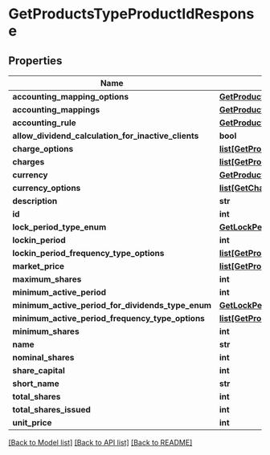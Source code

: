 # GetProductsTypeProductIdResponse

## Properties
Name | Type | Description | Notes
------------ | ------------- | ------------- | -------------
**accounting_mapping_options** | [**GetProductsAccountingMappingOptions**](GetProductsAccountingMappingOptions.md) |  | [optional] 
**accounting_mappings** | [**GetProductsAccountingMappings**](GetProductsAccountingMappings.md) |  | [optional] 
**accounting_rule** | [**GetProductsAccountingRule**](GetProductsAccountingRule.md) |  | [optional] 
**allow_dividend_calculation_for_inactive_clients** | **bool** |  | [optional] 
**charge_options** | [**list[GetProductsCharges]**](GetProductsCharges.md) |  | [optional] 
**charges** | [**list[GetProductsCharges]**](GetProductsCharges.md) |  | [optional] 
**currency** | [**GetProductsCurrency**](GetProductsCurrency.md) |  | [optional] 
**currency_options** | [**list[GetChargesCurrency]**](GetChargesCurrency.md) |  | [optional] 
**description** | **str** |  | [optional] 
**id** | **int** |  | [optional] 
**lock_period_type_enum** | [**GetLockPeriodTypeEnum**](GetLockPeriodTypeEnum.md) |  | [optional] 
**lockin_period** | **int** |  | [optional] 
**lockin_period_frequency_type_options** | [**list[GetProductsMinimumActivePeriodFrequencyTypeOptions]**](GetProductsMinimumActivePeriodFrequencyTypeOptions.md) |  | [optional] 
**market_price** | [**list[GetProductsMarketPrice]**](GetProductsMarketPrice.md) |  | [optional] 
**maximum_shares** | **int** |  | [optional] 
**minimum_active_period** | **int** |  | [optional] 
**minimum_active_period_for_dividends_type_enum** | [**GetLockPeriodTypeEnum**](GetLockPeriodTypeEnum.md) |  | [optional] 
**minimum_active_period_frequency_type_options** | [**list[GetProductsMinimumActivePeriodFrequencyTypeOptions]**](GetProductsMinimumActivePeriodFrequencyTypeOptions.md) |  | [optional] 
**minimum_shares** | **int** |  | [optional] 
**name** | **str** |  | [optional] 
**nominal_shares** | **int** |  | [optional] 
**share_capital** | **int** |  | [optional] 
**short_name** | **str** |  | [optional] 
**total_shares** | **int** |  | [optional] 
**total_shares_issued** | **int** |  | [optional] 
**unit_price** | **int** |  | [optional] 

[[Back to Model list]](../README.md#documentation-for-models) [[Back to API list]](../README.md#documentation-for-api-endpoints) [[Back to README]](../README.md)

